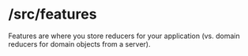 # /src/features

Features are where you store reducers for your application (vs. domain reducers for domain objects from a server).
